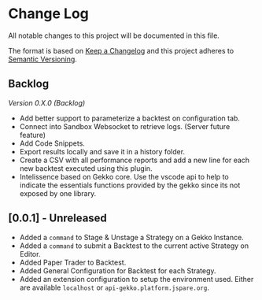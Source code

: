 # Change Log
All notable changes to this project will be documented in this file.

The format is based on [Keep a Changelog](http://keepachangelog.com/) 
and this project adheres to [Semantic Versioning](http://semver.org/).

## Backlog

*Version 0.X.0 (Backlog)*

* Add better support to parameterize a backtest on configuration tab.
* Connect into Sandbox Websocket to retrieve logs. (Server future feature)
* Add Code Snippets.
* Export results locally and save it in a history folder.
* Create a CSV with all performance reports and add a new line for each new backtest executed using this plugin.
* Intelissence based on Gekko core. Use the vscode api to help to indicate the essentials functions provided by the gekko since its not exposed by one library.

## [0.0.1] - Unreleased

* Added a `command` to Stage & Unstage a Strategy on a Gekko Instance.
* Added a `command` to submit a Backtest to the current active Strategy on Editor.
* Added Paper Trader to Backtest.
* Added General Configuration for Backtest for each Strategy.
* Added an extension configuration to setup the environment used. Either are available `localhost` or `api-gekko.platform.jspare.org`.